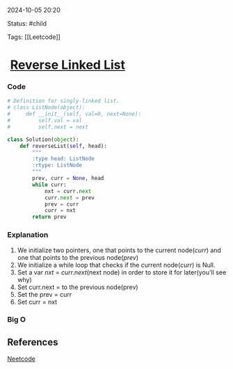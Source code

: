 

2024-10-05  20:20

Status: #child 

Tags: [[Leetcode]]

#  [Reverse Linked List](https://leetcode.com/problems/reverse-linked-list/)

### Code
```python
# Definition for singly-linked list.
# class ListNode(object):
#     def __init__(self, val=0, next=None):
#         self.val = val
#         self.next = next

class Solution(object):
    def reverseList(self, head):
        """
        :type head: ListNode
        :rtype: ListNode
        """
        prev, curr = None, head
        while curr:
            nxt = curr.next
            curr.next = prev
            prev = curr
            curr = nxt
        return prev
```

### Explanation
1. We initialize two pointers, one that points to the current node(*curr*) and one that points to the previous node(*prev*)
2. We initialize a while loop that checks if the current node(*curr*) is Null.
3. Set a var *nxt* = *curr.next*(next node) in order to store it for later(you'll see why)
4. Set curr.next = to the previous node(prev)
5. Set the prev = curr
6. Set curr = nxt

### Big O
## References
[Neetcode](https://leetcode.com/problems/reverse-linked-list/)
